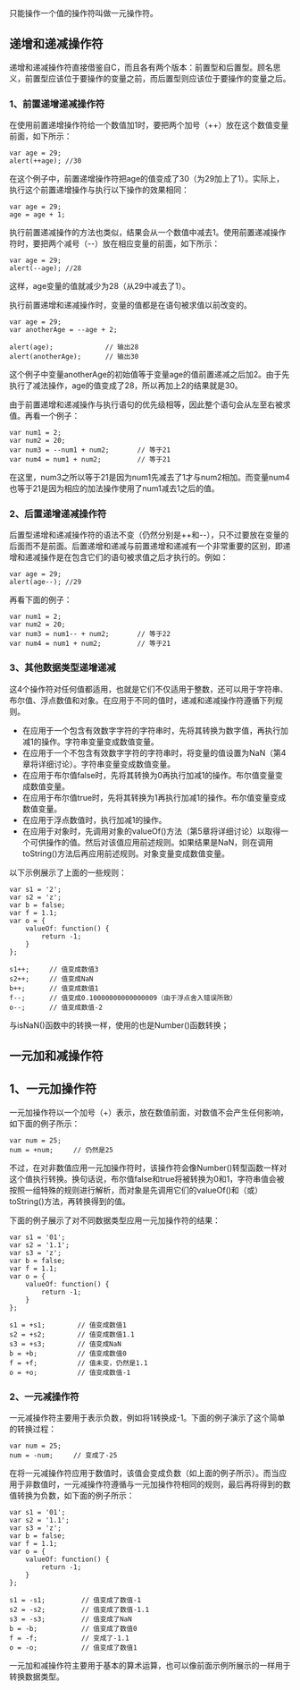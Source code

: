 只能操作一个值的操作符叫做一元操作符。

## 递增和递减操作符
递增和递减操作符直接借鉴自C，而且各有两个版本：前置型和后置型。顾名思义，前置型应该位于要操作的变量之前，而后置型则应该位于要操作的变量之后。

### 1、前置递增递减操作符

在使用前置递增操作符给一个数值加1时，要把两个加号（++）放在这个数值变量前面，如下所示：
```
var age = 29;
alert(++age); //30
```
在这个例子中，前置递增操作符把age的值变成了30（为29加上了1）。实际上，执行这个前置递增操作与执行以下操作的效果相同：
```
var age = 29;
age = age + 1;
```
执行前置递减操作的方法也类似，结果会从一个数值中减去1。使用前置递减操作符时，要把两个减号（--）放在相应变量的前面，如下所示：
```
var age = 29;
alert(--age); //28
```
这样，age变量的值就减少为28（从29中减去了1）。

执行前置递增和递减操作时，变量的值都是在语句被求值以前改变的。
```
var age = 29;
var anotherAge = --age + 2;

alert(age);             // 输出28
alert(anotherAge);      // 输出30
```
这个例子中变量anotherAge的初始值等于变量age的值前置递减之后加2。由于先执行了减法操作，age的值变成了28，所以再加上2的结果就是30。

由于前置递增和递减操作与执行语句的优先级相等，因此整个语句会从左至右被求值。再看一个例子：
```
var num1 = 2;
var num2 = 20;
var num3 = --num1 + num2;       // 等于21
var num4 = num1 + num2;         // 等于21
```
在这里，num3之所以等于21是因为num1先减去了1才与num2相加。而变量num4也等于21是因为相应的加法操作使用了num1减去1之后的值。

### 2、后置递增递减操作符

后置型递增和递减操作符的语法不变（仍然分别是++和--），只不过要放在变量的后面而不是前面。后置递增和递减与前置递增和递减有一个非常重要的区别，即递增和递减操作是在包含它们的语句被求值之后才执行的。例如：
```
var age = 29;
alert(age--); //29
```
再看下面的例子：
```
var num1 = 2;
var num2 = 20;
var num3 = num1-- + num2;       // 等于22
var num4 = num1 + num2;         // 等于21
```

### 3、其他数据类型递增递减

这4个操作符对任何值都适用，也就是它们不仅适用于整数，还可以用于字符串、布尔值、浮点数值和对象。在应用于不同的值时，递减和递减操作符遵循下列规则。
- 在应用于一个包含有效数字字符的字符串时，先将其转换为数字值，再执行加减1的操作。字符串变量变成数值变量。
- 在应用于一个不包含有效数字字符的字符串时，将变量的值设置为NaN（第4章将详细讨论）。字符串变量变成数值变量。
- 在应用于布尔值false时，先将其转换为0再执行加减1的操作。布尔值变量变成数值变量。
- 在应用于布尔值true时，先将其转换为1再执行加减1的操作。布尔值变量变成数值变量。
- 在应用于浮点数值时，执行加减1的操作。
- 在应用于对象时，先调用对象的valueOf()方法（第5章将详细讨论）以取得一个可供操作的值。然后对该值应用前述规则。如果结果是NaN，则在调用toString()方法后再应用前述规则。对象变量变成数值变量。

以下示例展示了上面的一些规则：
```
var s1 = '2';
var s2 = 'z';
var b = false;
var f = 1.1;
var o = { 
    valueOf: function() {
        return -1;
    }
};

s1++;     // 值变成数值3
s2++;     // 值变成NaN
b++;      // 值变成数值1
f--;      // 值变成0.10000000000000009（由于浮点舍入错误所致）
o--;      // 值变成数值-2
```
与isNaN()函数中的转换一样，使用的也是Number()函数转换；

## 一元加和减操作符

## 1、一元加操作符

一元加操作符以一个加号（+）表示，放在数值前面，对数值不会产生任何影响，如下面的例子所示：
```
var num = 25;
num = +num;     // 仍然是25
```
不过，在对非数值应用一元加操作符时，该操作符会像Number()转型函数一样对这个值执行转换。换句话说，布尔值false和true将被转换为0和1，字符串值会被按照一组特殊的规则进行解析，而对象是先调用它们的valueOf()和（或）toString()方法，再转换得到的值。

下面的例子展示了对不同数据类型应用一元加操作符的结果：
```
var s1 = '01';
var s2 = '1.1';
var s3 = 'z';
var b = false;
var f = 1.1;
var o = {
    valueOf: function() {
        return -1;
    }
};

s1 = +s1;        // 值变成数值1
s2 = +s2;        // 值变成数值1.1
s3 = +s3;        // 值变成NaN
b = +b;          // 值变成数值0
f = +f;          // 值未变，仍然是1.1
o = +o;          // 值变成数值-1
```

### 2、一元减操作符
一元减操作符主要用于表示负数，例如将1转换成-1。下面的例子演示了这个简单的转换过程：
```
var num = 25;
num = -num;     // 变成了-25
```
在将一元减操作符应用于数值时，该值会变成负数（如上面的例子所示）。而当应用于非数值时，一元减操作符遵循与一元加操作符相同的规则，最后再将得到的数值转换为负数，如下面的例子所示：
```
var s1 = '01';
var s2 = '1.1';
var s3 = 'z';
var b = false;
var f = 1.1;
var o = {
    valueOf: function() {
        return -1;
    }
};

s1 = -s1;         // 值变成了数值-1
s2 = -s2;         // 值变成了数值-1.1
s3 = -s3;         // 值变成了NaN
b = -b;           // 值变成了数值0
f = -f;           // 变成了-1.1
o = -o;           // 值变成了数值1
```
一元加和减操作符主要用于基本的算术运算，也可以像前面示例所展示的一样用于转换数据类型。



